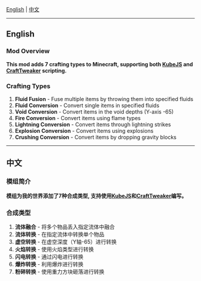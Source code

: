 [English](#english) | [中文](#中文)

---

## English

### Mod Overview

**This mod adds 7 crafting types to Minecraft, supporting both [KubeJS](#kubejs-recipe-examples) and [CraftTweaker](#crafttweaker-recipe-examples) scripting.**

### Crafting Types

1. **Fluid Fusion** - Fuse multiple items by throwing them into specified fluids
2. **Fluid Conversion** - Convert single items in specified fluids
3. **Void Conversion** - Convert items in the void depths (Y-axis -65)
4. **Fire Conversion** - Convert items using flame types
5. **Lightning Conversion** - Convert items through lightning strikes
6. **Explosion Conversion** - Convert items using explosions
7. **Crushing Conversion** - Convert items by dropping gravity blocks

---

## 中文

### 模组简介

**模组为我的世界添加了7种合成类型, 支持使用[KubeJS](https://kubejs.com/wiki/tutorials)和[CraftTweaker](https://docs.blamejared.com/1.20.1)编写。**

### 合成类型

1. **流体融合** - 将多个物品丢入指定流体中融合
2. **流体转换** - 在指定流体中转换单个物品
3. **虚空转换** - 在虚空深度（Y轴-65）进行转换
4. **火焰转换** - 使用火焰类型进行转换
5. **闪电转换** - 通过闪电进行转换
6. **爆炸转换** - 利用爆炸进行转换
7. **粉碎转换** - 使用重力方块砸落进行转换
